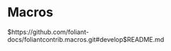 # Macros

<include sethead="2" nohead="true">
    $https://github.com/foliant-docs/foliantcontrib.macros.git#develop$README.md
</include>
